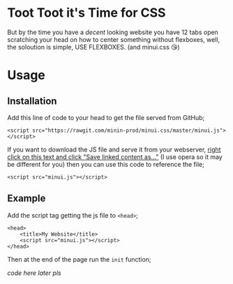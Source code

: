 # Toot Toot it's Time for CSS
But by the time you have a *decent* looking website you have 12 tabs open scratching your head on how to center something without flexboxes, well, the soloution is simple, USE FLEXBOXES. (and minui.css 😘)

# Usage
## Installation
Add this line of code to your head to get the file served from GitHub;
```
<script src="https://rawgit.com/minin-prod/minui.css/master/minui.js"></script>
```

If you want to download the JS file and serve it from your webserver, [right click on this text and click "Save linked content as..."](https://raw.githubusercontent.com/minin-prod/minui.css/master/minui.js) (I use opera so it may be different for you) then you can use this code to reference the file;
```
<script src="minui.js"></script>
```

## Example
Add the script tag getting the js file to `<head>`;
```
<head>
	<title>My Website</title>
	<script src="minui.js"></script>
</head>
```
Then at the end of the page run the `init` function;

*code here later pls*
